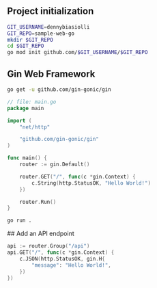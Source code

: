 ## Project initialization

```bash
GIT_USERNAME=dennybiasiolli
GIT_REPO=sample-web-go
mkdir $GIT_REPO
cd $GIT_REPO
go mod init github.com/$GIT_USERNAME/$GIT_REPO
```

## Gin Web Framework

```bash
go get -u github.com/gin-gonic/gin
```

```go
// file: main.go
package main

import (
	"net/http"

	"github.com/gin-gonic/gin"
)

func main() {
	router := gin.Default()

	router.GET("/", func(c *gin.Context) {
		c.String(http.StatusOK, "Hello World!")
	})

	router.Run()
}
```

```bash
go run .
```

## Add an API endpoint

```go
api := router.Group("/api")
api.GET("/", func(c *gin.Context) {
    c.JSON(http.StatusOK, gin.H{
        "message": "Hello World!",
    })
})
```
